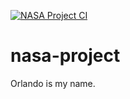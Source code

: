 [![NASA Project CI](https://github.com/orlandonkwoji/nasa-project/actions/workflows/node.yml/badge.svg)](https://github.com/orlandonkwoji/nasa-project/actions/workflows/node.yml)

# nasa-project

Orlando is my name.
